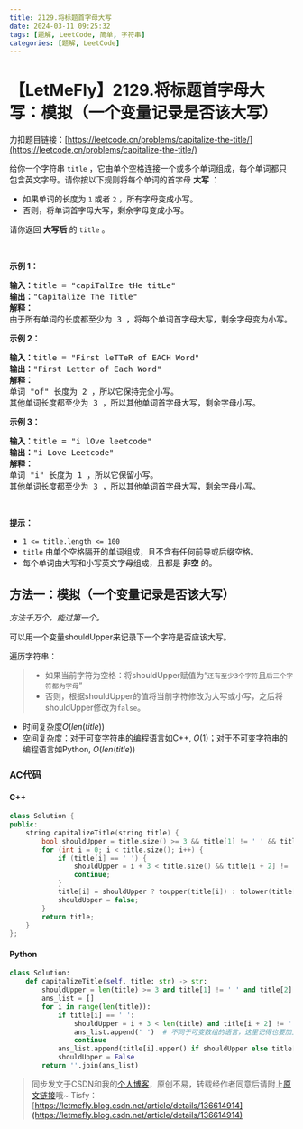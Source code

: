 ```yaml
---
title: 2129.将标题首字母大写
date: 2024-03-11 09:25:32
tags: [题解, LeetCode, 简单, 字符串]
categories: [题解, LeetCode]
---
```


# 【LetMeFly】2129.将标题首字母大写：模拟（一个变量记录是否该大写）

力扣题目链接：[https://leetcode.cn/problems/capitalize-the-title/](https://leetcode.cn/problems/capitalize-the-title/)

<p>给你一个字符串&nbsp;<code>title</code>&nbsp;，它由单个空格连接一个或多个单词组成，每个单词都只包含英文字母。请你按以下规则将每个单词的首字母 <strong>大写</strong>&nbsp;：</p>

<ul>
	<li>如果单词的长度为&nbsp;<code>1</code>&nbsp;或者&nbsp;<code>2</code>&nbsp;，所有字母变成小写。</li>
	<li>否则，将单词首字母大写，剩余字母变成小写。</li>
</ul>

<p>请你返回 <strong>大写后</strong>&nbsp;的<em>&nbsp;</em><code>title</code>&nbsp;。</p>

<p>&nbsp;</p>

<p><b>示例 1：</b></p>

<pre><b>输入：</b>title = "capiTalIze tHe titLe"
<b>输出：</b>"Capitalize The Title"
<strong>解释：</strong>
由于所有单词的长度都至少为 3 ，将每个单词首字母大写，剩余字母变为小写。
</pre>

<p><strong>示例 2：</strong></p>

<pre><b>输入：</b>title = "First leTTeR of EACH Word"
<b>输出：</b>"First Letter of Each Word"
<strong>解释：</strong>
单词 "of" 长度为 2 ，所以它保持完全小写。
其他单词长度都至少为 3 ，所以其他单词首字母大写，剩余字母小写。
</pre>

<p><strong>示例 3：</strong></p>

<pre><b>输入：</b>title = "i lOve leetcode"
<b>输出：</b>"i Love Leetcode"
<strong>解释：</strong>
单词 "i" 长度为 1 ，所以它保留小写。
其他单词长度都至少为 3 ，所以其他单词首字母大写，剩余字母小写。
</pre>

<p>&nbsp;</p>

<p><strong>提示：</strong></p>

<ul>
	<li><code>1 &lt;= title.length &lt;= 100</code></li>
	<li><code>title</code>&nbsp;由单个空格隔开的单词组成，且不含有任何前导或后缀空格。</li>
	<li>每个单词由大写和小写英文字母组成，且都是 <strong>非空</strong>&nbsp;的。</li>
</ul>


    
## 方法一：模拟（一个变量记录是否该大写）

*方法千万个，能过第一个。*

可以用一个变量shouldUpper来记录下一个字符是否应该大写。

遍历字符串：

> + 如果当前字符为空格：将shouldUpper赋值为“```还有至少3个字符```且```后三个字符都为字母```”
> + 否则，根据shouldUpper的值将当前字符修改为大写或小写，之后将shouldUpper修改为```false```。

+ 时间复杂度$O(len(title))$
+ 空间复杂度：对于可变字符串的编程语言如C++, $O(1)$；对于不可变字符串的编程语言如Python, $O(len(title))$

### AC代码

#### C++

```cpp
class Solution {
public:
    string capitalizeTitle(string title) {
        bool shouldUpper = title.size() >= 3 && title[1] != ' ' && title[2] != ' ';
        for (int i = 0; i < title.size(); i++) {
            if (title[i] == ' ') {
                shouldUpper = i + 3 < title.size() && title[i + 2] != ' ' && title[i + 3] != ' ';
                continue;
            }
            title[i] = shouldUpper ? toupper(title[i]) : tolower(title[i]);
            shouldUpper = false;
        }
        return title;
    }
};
```

#### Python

```python
class Solution:
    def capitalizeTitle(self, title: str) -> str:
        shouldUpper = len(title) >= 3 and title[1] != ' ' and title[2] != ' '
        ans_list = []
        for i in range(len(title)):
            if title[i] == ' ':
                shouldUpper = i + 3 < len(title) and title[i + 2] != ' ' and title[i + 3] != ' '
                ans_list.append(' ')  # 不同于可变数组的语言，这里记得也要加上空格
                continue
            ans_list.append(title[i].upper() if shouldUpper else title[i].lower())
            shouldUpper = False
        return ''.join(ans_list)
```

> 同步发文于CSDN和我的[个人博客](https://blog.letmefly.xyz/)，原创不易，转载经作者同意后请附上[原文链接](https://blog.letmefly.xyz/2024/03/11/LeetCode%202129.%E5%B0%86%E6%A0%87%E9%A2%98%E9%A6%96%E5%AD%97%E6%AF%8D%E5%A4%A7%E5%86%99/)哦~
> Tisfy：[https://letmefly.blog.csdn.net/article/details/136614914](https://letmefly.blog.csdn.net/article/details/136614914)
